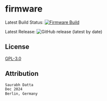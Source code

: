# firmware

Latest Build Status: [![Firmware Build](https://github.com/dattasaurabh82/help-button-firmware/actions/workflows/build_main_firmware.yml/badge.svg)](https://github.com/dattasaurabh82/help-button-firmware/actions/workflows/build_main_firmware.yml)

Latest Release: ![GitHub release (latest by date)](https://img.shields.io/github/v/release/dattasaurabh82/help-button-firmware)

## License

[GPL-3.0](LICENSE)

## Attribution

```txt
Saurabh Datta
Dec 2024
Berlin, Germany
```
